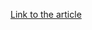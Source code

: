 [Link to the article](https://splunk.com/en_us/blog/security/-applocker-rules-as-defense-evasion-complete-analysis.html)
